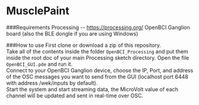 # MusclePaint

###Requirements
Processing -- https://processing.org/
OpenBCI Ganglion board (also the BLE dongle if you are using Windows)

###How to use
First clone or download a zip of this repository.  
Take all of the contents inside the folder `OpenBCI_Processing` and put them inside the root doc of your main Processing sketch directory. 
Open the file `OpenBCI_GUI.pde` and run it.  
Connect to your OpenBCI Ganglion device, choose the IP, Port, and address of the OSC messages you want to send from the GUI (localhost port 6448 with address /wek/inputs by default).  
Start the system and start streaming data, the MicroVolt value of each channel will be updated and sent in real-time over OSC.
